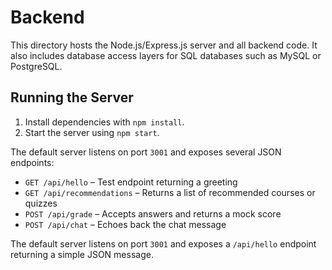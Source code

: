 # Backend

This directory hosts the Node.js/Express.js server and all backend code. It also includes database access layers for SQL databases such as MySQL or PostgreSQL.

## Running the Server

1. Install dependencies with `npm install`.
2. Start the server using `npm start`.

The default server listens on port `3001` and exposes several JSON endpoints:

- `GET /api/hello` – Test endpoint returning a greeting
- `GET /api/recommendations` – Returns a list of recommended courses or quizzes
- `POST /api/grade` – Accepts answers and returns a mock score
- `POST /api/chat` – Echoes back the chat message

The default server listens on port `3001` and exposes a `/api/hello` endpoint returning a simple JSON message.
